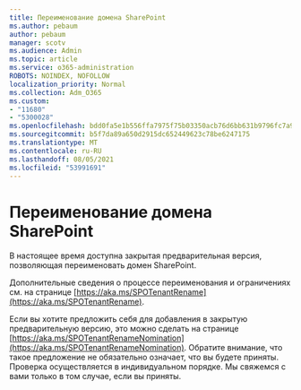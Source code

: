 ```yaml
---
title: Переименование домена SharePoint
ms.author: pebaum
author: pebaum
manager: scotv
ms.audience: Admin
ms.topic: article
ms.service: o365-administration
ROBOTS: NOINDEX, NOFOLLOW
localization_priority: Normal
ms.collection: Adm_O365
ms.custom:
- "11680"
- "5300028"
ms.openlocfilehash: bdd0fa5e1b556ffa7975f75b03350acb76d6bb631b9796fc7a92a12ff50c92a6
ms.sourcegitcommit: b5f7da89a650d2915dc652449623c78be6247175
ms.translationtype: MT
ms.contentlocale: ru-RU
ms.lasthandoff: 08/05/2021
ms.locfileid: "53991691"
---
```

# <a name="rename-your-sharepoint-domain"></a>Переименование домена SharePoint

В настоящее время доступна закрытая предварительная версия, позволяющая переименовать домен SharePoint.

Дополнительные сведения о процессе переименования и ограничениях см. на странице [https://aka.ms/SPOTenantRename](https://aka.ms/SPOTenantRename).

Если вы хотите предложить себя для добавления в закрытую предварительную версию, это можно сделать на странице [https://aka.ms/SPOTenantRenameNomination](https://aka.ms/SPOTenantRenameNomination). Обратите внимание, что такое предложение не обязательно означает, что вы будете приняты. Проверка осуществляется в индивидуальном порядке. Мы свяжемся с вами только в том случае, если вы приняты.
